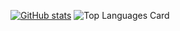 [![GitHub stats](https://github-readme-stats.vercel.app/api?username=t-osawa-009&count_private=true&theme=dracula)](https://github.com/anuraghazra/github-readme-stats)
![Top Languages Card](https://github-readme-stats.vercel.app/api/top-langs/?username=t-osawa-009&count_private=true&theme=tokyonight&layout=compact)

<!--
**t-osawa-009/t-osawa-009** is a ✨ _special_ ✨ repository because its `README.md` (this file) appears on your GitHub profile.

Here are some ideas to get you started:

- 🔭 I’m currently working on ...
- 🌱 I’m currently learning ...
- 👯 I’m looking to collaborate on ...
- 🤔 I’m looking for help with ...
- 💬 Ask me about ...
- 📫 How to reach me: ...
- 😄 Pronouns: ...
- ⚡ Fun fact: ...
-->

